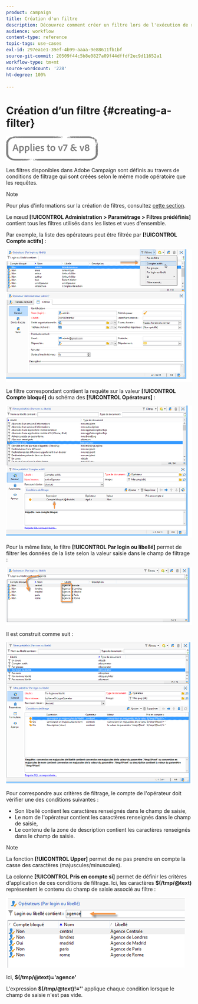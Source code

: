 ```yaml
---
product: campaign
title: Création d'un filtre
description: Découvrez comment créer un filtre lors de l'exécution de requêtes
audience: workflow
content-type: reference
topic-tags: use-cases
exl-id: 297ea1e1-39ef-4b99-aaaa-9e88611fb1bf
source-git-commit: 20509f44c5b8e0827a09f44dffdf2ec9d11652a1
workflow-type: tm+mt
source-wordcount: '228'
ht-degree: 100%

---
```


# Création d’un filtre {#creating-a-filter}

![](../../assets/common.svg)

Les filtres disponibles dans Adobe Campaign sont définis au travers de conditions de filtrage qui sont créées selon le même mode opératoire que les requêtes.

>[!NOTE]
>
>Pour plus d&#39;informations sur la création de filtres, consultez [cette section](../../platform/using/filtering-options.md).

Le nœud **[!UICONTROL Administration > Paramétrage > Filtres prédéfinis]** contient tous les filtres utilisés dans les listes et vues d&#39;ensemble.

Par exemple, la liste des opérateurs peut être filtrée par **[!UICONTROL Compte actifs]** :

![](assets/query_editor_filter_sample_1.png)

Le filtre correspondant contient la requête sur la valeur **[!UICONTROL Compte bloqué]** du schéma des **[!UICONTROL Opérateurs]** :

![](assets/query_editor_filter_sample_2.png)

Pour la même liste, le filtre **[!UICONTROL Par login ou libellé]** permet de filtrer les données de la liste selon la valeur saisie dans le champ de filtrage :

![](assets/query_editor_filter_sample_3.png)

Il est construit comme suit :

![](assets/query_editor_filter_sample_4.png)

Pour correspondre aux critères de filtrage, le compte de l&#39;opérateur doit vérifier une des conditions suivantes :

* Son libellé contient les caractères renseignés dans le champ de saisie,
* Le nom de l&#39;opérateur contient les caractères renseignés dans le champ de saisie,
* Le contenu de la zone de description contient les caractères renseignés dans le champ de saisie.

>[!NOTE]
>
>La fonction **[!UICONTROL Upper]** permet de ne pas prendre en compte la casse des caractères (majuscules/minuscules).

La colonne **[!UICONTROL Pris en compte si]** permet de définir les critères d&#39;application de ces conditions de filtrage. Ici, les caractères **$(/tmp/@text)** représentent le contenu du champ de saisie associé au filtre :

![](assets/query_editor_filter_sample_5.png)

Ici, **$(/tmp/@text)=&#39;agence&#39;**

L&#39;expression **$(/tmp/@text)!=&#39;&#39;** applique chaque condition lorsque le champ de saisie n&#39;est pas vide.
